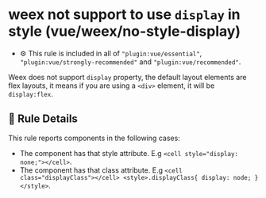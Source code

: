 # weex not support to use `display` in style (vue/weex/no-style-display)

- :gear: This rule is included in all of `"plugin:vue/essential"`, `"plugin:vue/strongly-recommended"` and `"plugin:vue/recommended"`.

Weex does not support `display` property, the default layout elements are flex layouts, it means if you are using a `<div>` element, it will be `display:flex`.

## :book: Rule Details

This rule reports components in the following cases:

- The component has that style attribute. E.g `<cell style="display: none;"></cell>`.
- The component has that class attribute. E.g `<cell class="displayClass"></cell> <style>.displayClass{ display: node; }</style>`.